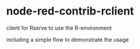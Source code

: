 # node-red-contrib-rclient
client for Rserve to use the R-environment

including a simple flow to demonstrate the usage
